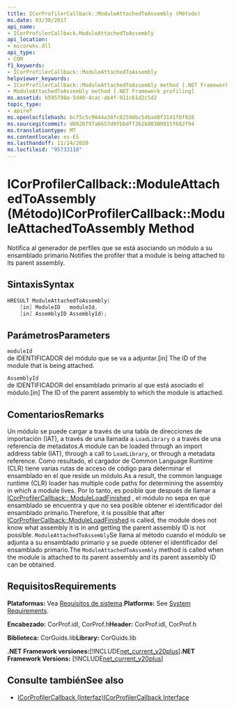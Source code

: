 ```yaml
---
title: ICorProfilerCallback::ModuleAttachedToAssembly (Método)
ms.date: 03/30/2017
api_name:
- ICorProfilerCallback.ModuleAttachedToAssembly
api_location:
- mscorwks.dll
api_type:
- COM
f1_keywords:
- ICorProfilerCallback::ModuleAttachedToAssembly
helpviewer_keywords:
- ICorProfilerCallback::ModuleAttachedToAssembly method [.NET Framework profiling]
- ModuleAttachedToAssembly method [.NET Framework profiling]
ms.assetid: b595798a-5d40-4cac-ab4f-911c61d2c5d2
topic_type:
- apiref
ms.openlocfilehash: bcf5c5c9044a30fc8259dbc54bad8f3141f0f926
ms.sourcegitcommit: d8020797a6657d0fbbdff362b80300815f682f94
ms.translationtype: MT
ms.contentlocale: es-ES
ms.lasthandoff: 11/24/2020
ms.locfileid: "95733118"
---
```

# <a name="icorprofilercallbackmoduleattachedtoassembly-method"></a><span data-ttu-id="4959d-102">ICorProfilerCallback::ModuleAttachedToAssembly (Método)</span><span class="sxs-lookup"><span data-stu-id="4959d-102">ICorProfilerCallback::ModuleAttachedToAssembly Method</span></span>

<span data-ttu-id="4959d-103">Notifica al generador de perfiles que se está asociando un módulo a su ensamblado primario.</span><span class="sxs-lookup"><span data-stu-id="4959d-103">Notifies the profiler that a module is being attached to its parent assembly.</span></span>  
  
## <a name="syntax"></a><span data-ttu-id="4959d-104">Sintaxis</span><span class="sxs-lookup"><span data-stu-id="4959d-104">Syntax</span></span>  
  
```cpp  
HRESULT ModuleAttachedToAssembly(  
    [in] ModuleID   moduleId,  
    [in] AssemblyID AssemblyId);  
```  
  
## <a name="parameters"></a><span data-ttu-id="4959d-105">Parámetros</span><span class="sxs-lookup"><span data-stu-id="4959d-105">Parameters</span></span>  

 `moduleId`  
 <span data-ttu-id="4959d-106">de IDENTIFICADOR del módulo que se va a adjuntar.</span><span class="sxs-lookup"><span data-stu-id="4959d-106">[in] The ID of the module that is being attached.</span></span>  
  
 `AssemblyId`  
 <span data-ttu-id="4959d-107">de IDENTIFICADOR del ensamblado primario al que está asociado el módulo.</span><span class="sxs-lookup"><span data-stu-id="4959d-107">[in] The ID of the parent assembly to which the module is attached.</span></span>  
  
## <a name="remarks"></a><span data-ttu-id="4959d-108">Comentarios</span><span class="sxs-lookup"><span data-stu-id="4959d-108">Remarks</span></span>  

 <span data-ttu-id="4959d-109">Un módulo se puede cargar a través de una tabla de direcciones de importación (IAT), a través de una llamada a `LoadLibrary` o a través de una referencia de metadatos.</span><span class="sxs-lookup"><span data-stu-id="4959d-109">A module can be loaded through an import address table (IAT), through a call to `LoadLibrary`, or through a metadata reference.</span></span> <span data-ttu-id="4959d-110">Como resultado, el cargador de Common Language Runtime (CLR) tiene varias rutas de acceso de código para determinar el ensamblado en el que reside un módulo.</span><span class="sxs-lookup"><span data-stu-id="4959d-110">As a result, the common language runtime (CLR) loader has multiple code paths for determining the assembly in which a module lives.</span></span> <span data-ttu-id="4959d-111">Por lo tanto, es posible que después de llamar a [ICorProfilerCallback:: ModuleLoadFinished](icorprofilercallback-moduleloadfinished-method.md) , el módulo no sepa en qué ensamblado se encuentra y que no sea posible obtener el identificador del ensamblado primario.</span><span class="sxs-lookup"><span data-stu-id="4959d-111">Therefore, it is possible that after [ICorProfilerCallback::ModuleLoadFinished](icorprofilercallback-moduleloadfinished-method.md) is called, the module does not know what assembly it is in and getting the parent assembly ID is not possible.</span></span> <span data-ttu-id="4959d-112">`ModuleAttachedToAssembly`Se llama al método cuando el módulo se adjunta a su ensamblado primario y se puede obtener el identificador del ensamblado primario.</span><span class="sxs-lookup"><span data-stu-id="4959d-112">The `ModuleAttachedToAssembly` method is called when the module is attached to its parent assembly and its parent assembly ID can be obtained.</span></span>  
  
## <a name="requirements"></a><span data-ttu-id="4959d-113">Requisitos</span><span class="sxs-lookup"><span data-stu-id="4959d-113">Requirements</span></span>  

 <span data-ttu-id="4959d-114">**Plataformas:** Vea [Requisitos de sistema](../../get-started/system-requirements.md).</span><span class="sxs-lookup"><span data-stu-id="4959d-114">**Platforms:** See [System Requirements](../../get-started/system-requirements.md).</span></span>  
  
 <span data-ttu-id="4959d-115">**Encabezado:** CorProf.idl, CorProf.h</span><span class="sxs-lookup"><span data-stu-id="4959d-115">**Header:** CorProf.idl, CorProf.h</span></span>  
  
 <span data-ttu-id="4959d-116">**Biblioteca:** CorGuids.lib</span><span class="sxs-lookup"><span data-stu-id="4959d-116">**Library:** CorGuids.lib</span></span>  
  
 <span data-ttu-id="4959d-117">**.NET Framework versiones:**[!INCLUDE[net_current_v20plus](../../../../includes/net-current-v20plus-md.md)]</span><span class="sxs-lookup"><span data-stu-id="4959d-117">**.NET Framework Versions:** [!INCLUDE[net_current_v20plus](../../../../includes/net-current-v20plus-md.md)]</span></span>  
  
## <a name="see-also"></a><span data-ttu-id="4959d-118">Consulte también</span><span class="sxs-lookup"><span data-stu-id="4959d-118">See also</span></span>

- [<span data-ttu-id="4959d-119">ICorProfilerCallback (Interfaz)</span><span class="sxs-lookup"><span data-stu-id="4959d-119">ICorProfilerCallback Interface</span></span>](icorprofilercallback-interface.md)

